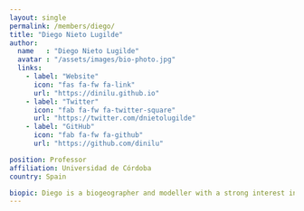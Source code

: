 ```yaml
---
layout: single
permalink: /members/diego/
title: "Diego Nieto Lugilde"
author:
  name   : "Diego Nieto Lugilde"
  avatar : "/assets/images/bio-photo.jpg"
  links:
    - label: "Website"
      icon: "fas fa-fw fa-link"
      url: "https://dinilu.github.io"
    - label: "Twitter"
      icon: "fab fa-fw fa-twitter-square"
      url: "https://twitter.com/dnietolugilde"
    - label: "GitHub"
      icon: "fab fa-fw fa-github"
      url: "https://github.com/dinilu"

position: Professor
affiliation: Universidad de Córdoba
country: Spain

biopic: Diego is a biogeographer and modeller with a strong interest in combining paleoecological record with model calibration and validation.
---
```

